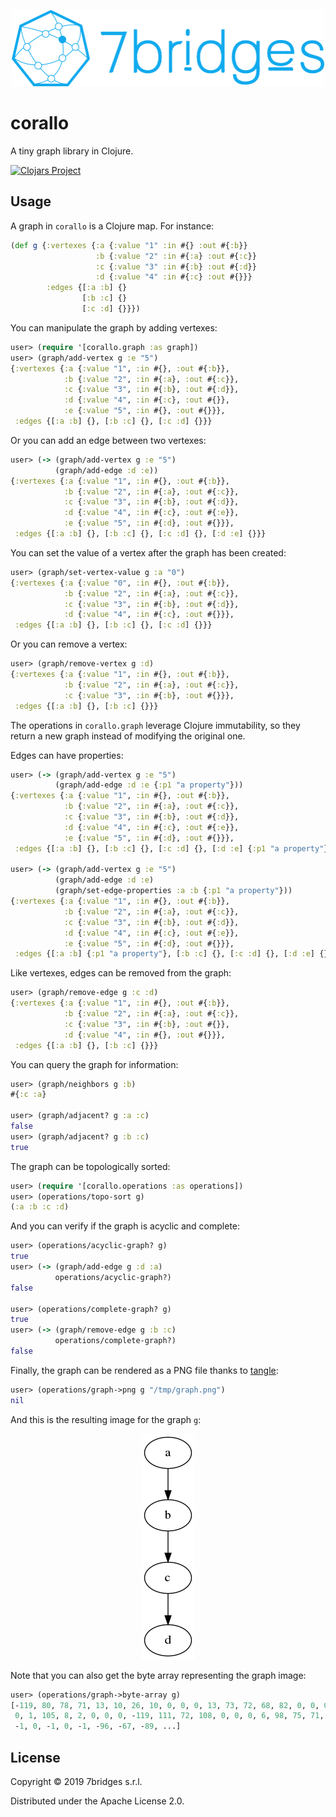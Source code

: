 <p align="center">
    <img src="https://github.com/7bridges-eu/corallo/blob/master/resources/logo.png" alt="7bridges clj-odbp"
        width="500px" height="122px"/>
</p>

# corallo

A tiny graph library in Clojure.

[![Clojars Project](https://img.shields.io/clojars/v/eu.7bridges/corallo.svg)](https://clojars.org/eu.7bridges/corallo)

## Usage

A graph in `corallo` is a Clojure map. For instance:

``` clojure
(def g {:vertexes {:a {:value "1" :in #{} :out #{:b}}
                   :b {:value "2" :in #{:a} :out #{:c}}
                   :c {:value "3" :in #{:b} :out #{:d}}
                   :d {:value "4" :in #{:c} :out #{}}}
        :edges {[:a :b] {}
                [:b :c] {}
                [:c :d] {}}})
```

You can manipulate the graph by adding vertexes:

``` clojure
user> (require '[corallo.graph :as graph])
user> (graph/add-vertex g :e "5")
{:vertexes {:a {:value "1", :in #{}, :out #{:b}},
            :b {:value "2", :in #{:a}, :out #{:c}},
            :c {:value "3", :in #{:b}, :out #{:d}},
            :d {:value "4", :in #{:c}, :out #{}},
            :e {:value "5", :in #{}, :out #{}}},
 :edges {[:a :b] {}, [:b :c] {}, [:c :d] {}}}
```

Or you can add an edge between two vertexes:

``` clojure
user> (-> (graph/add-vertex g :e "5")
          (graph/add-edge :d :e))
{:vertexes {:a {:value "1", :in #{}, :out #{:b}},
            :b {:value "2", :in #{:a}, :out #{:c}},
            :c {:value "3", :in #{:b}, :out #{:d}},
            :d {:value "4", :in #{:c}, :out #{:e}},
            :e {:value "5", :in #{:d}, :out #{}}},
 :edges {[:a :b] {}, [:b :c] {}, [:c :d] {}, [:d :e] {}}}
```

You can set the value of a vertex after the graph has been created:

``` clojure
user> (graph/set-vertex-value g :a "0")
{:vertexes {:a {:value "0", :in #{}, :out #{:b}},
            :b {:value "2", :in #{:a}, :out #{:c}},
            :c {:value "3", :in #{:b}, :out #{:d}},
            :d {:value "4", :in #{:c}, :out #{}}},
 :edges {[:a :b] {}, [:b :c] {}, [:c :d] {}}}
```

Or you can remove a vertex:

``` clojure
user> (graph/remove-vertex g :d)
{:vertexes {:a {:value "1", :in #{}, :out #{:b}},
            :b {:value "2", :in #{:a}, :out #{:c}},
            :c {:value "3", :in #{:b}, :out #{}}},
 :edges {[:a :b] {}, [:b :c] {}}}
```

The operations in `corallo.graph` leverage Clojure immutability, so they return
a new graph instead of modifying the original one.

Edges can have properties:

``` clojure
user> (-> (graph/add-vertex g :e "5")
          (graph/add-edge :d :e {:p1 "a property"}))
{:vertexes {:a {:value "1", :in #{}, :out #{:b}},
            :b {:value "2", :in #{:a}, :out #{:c}},
            :c {:value "3", :in #{:b}, :out #{:d}},
            :d {:value "4", :in #{:c}, :out #{:e}},
            :e {:value "5", :in #{:d}, :out #{}}},
 :edges {[:a :b] {}, [:b :c] {}, [:c :d] {}, [:d :e] {:p1 "a property"}}}

user> (-> (graph/add-vertex g :e "5")
          (graph/add-edge :d :e)
          (graph/set-edge-properties :a :b {:p1 "a property"}))
{:vertexes {:a {:value "1", :in #{}, :out #{:b}},
            :b {:value "2", :in #{:a}, :out #{:c}},
            :c {:value "3", :in #{:b}, :out #{:d}},
            :d {:value "4", :in #{:c}, :out #{:e}},
            :e {:value "5", :in #{:d}, :out #{}}},
 :edges {[:a :b] {:p1 "a property"}, [:b :c] {}, [:c :d] {}, [:d :e] {}}}
```

Like vertexes, edges can be removed from the graph:

``` clojure
user> (graph/remove-edge g :c :d)
{:vertexes {:a {:value "1", :in #{}, :out #{:b}},
            :b {:value "2", :in #{:a}, :out #{:c}},
            :c {:value "3", :in #{:b}, :out #{}},
            :d {:value "4", :in #{}, :out #{}}},
 :edges {[:a :b] {}, [:b :c] {}}}
```

You can query the graph for information:

``` clojure
user> (graph/neighbors g :b)
#{:c :a}

user> (graph/adjacent? g :a :c)
false
user> (graph/adjacent? g :b :c)
true
```

The graph can be topologically sorted:

``` clojure
user> (require '[corallo.operations :as operations])
user> (operations/topo-sort g)
(:a :b :c :d)
```

And you can verify if the graph is acyclic and complete:

``` clojure
user> (operations/acyclic-graph? g)
true
user> (-> (graph/add-edge g :d :a)
          operations/acyclic-graph?)
false

user> (operations/complete-graph? g)
true
user> (-> (graph/remove-edge g :b :c)
          operations/complete-graph?)
false
```

Finally, the graph can be rendered as a PNG file thanks to
[tangle](https://github.com/Macroz/tangle):

``` clojure
user> (operations/graph->png g "/tmp/graph.png")
nil
```

And this is the resulting image for the graph `g`:

<p align="center">
    <img src="https://github.com/7bridges-eu/corallo/blob/master/resources/graph.png"/>
</p>

Note that you can also get the byte array representing the graph image:

``` clojure
user> (operations/graph->byte-array g)
[-119, 80, 78, 71, 13, 10, 26, 10, 0, 0, 0, 13, 73, 72, 68, 82, 0, 0, 0, 86, 0,
 0, 1, 105, 8, 2, 0, 0, 0, -119, 111, 72, 108, 0, 0, 0, 6, 98, 75, 71, 68, 0,
 -1, 0, -1, 0, -1, -96, -67, -89, ...]
```

## License
Copyright © 2019 7bridges s.r.l.

Distributed under the Apache License 2.0.
